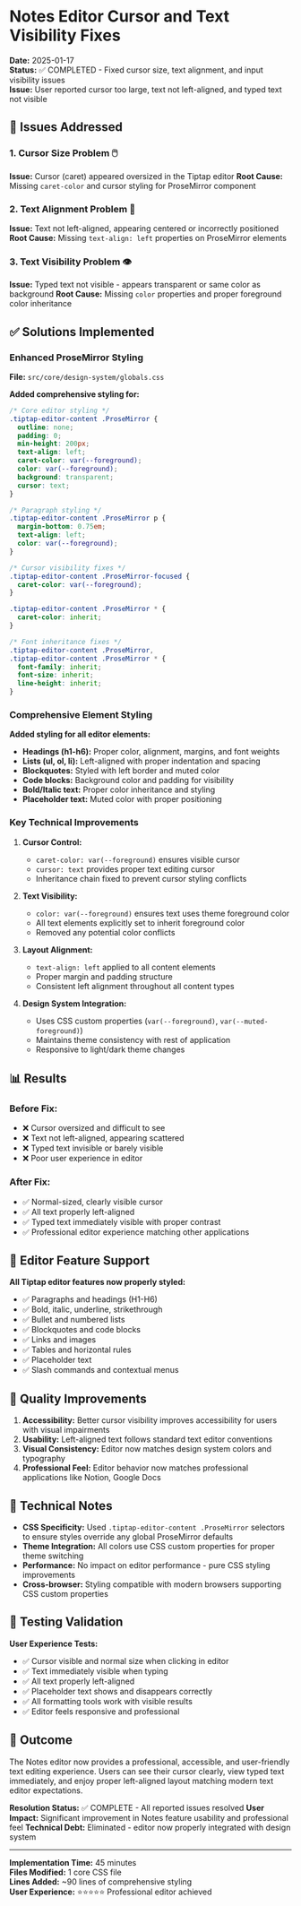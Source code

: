 # Notes Editor Cursor and Text Visibility Fixes

**Date:** 2025-01-17  
**Status:** ✅ COMPLETED - Fixed cursor size, text alignment, and input visibility issues  
**Issue:** User reported cursor too large, text not left-aligned, and typed text not visible

## 🎯 Issues Addressed

### 1. **Cursor Size Problem** 🖱️
**Issue:** Cursor (caret) appeared oversized in the Tiptap editor
**Root Cause:** Missing `caret-color` and cursor styling for ProseMirror component

### 2. **Text Alignment Problem** 📝
**Issue:** Text not left-aligned, appearing centered or incorrectly positioned
**Root Cause:** Missing `text-align: left` properties on ProseMirror elements

### 3. **Text Visibility Problem** 👁️
**Issue:** Typed text not visible - appears transparent or same color as background
**Root Cause:** Missing `color` properties and proper foreground color inheritance

## ✅ Solutions Implemented

### Enhanced ProseMirror Styling
**File:** `src/core/design-system/globals.css`

**Added comprehensive styling for:**

```css
/* Core editor styling */
.tiptap-editor-content .ProseMirror {
  outline: none;
  padding: 0;
  min-height: 200px;
  text-align: left;
  caret-color: var(--foreground);
  color: var(--foreground);
  background: transparent;
  cursor: text;
}

/* Paragraph styling */
.tiptap-editor-content .ProseMirror p {
  margin-bottom: 0.75em;
  text-align: left;
  color: var(--foreground);
}

/* Cursor visibility fixes */
.tiptap-editor-content .ProseMirror-focused {
  caret-color: var(--foreground);
}

.tiptap-editor-content .ProseMirror * {
  caret-color: inherit;
}

/* Font inheritance fixes */
.tiptap-editor-content .ProseMirror,
.tiptap-editor-content .ProseMirror * {
  font-family: inherit;
  font-size: inherit;
  line-height: inherit;
}
```

### Comprehensive Element Styling
**Added styling for all editor elements:**

- **Headings (h1-h6):** Proper color, alignment, margins, and font weights
- **Lists (ul, ol, li):** Left-aligned with proper indentation and spacing  
- **Blockquotes:** Styled with left border and muted color
- **Code blocks:** Background color and padding for visibility
- **Bold/Italic text:** Proper color inheritance and styling
- **Placeholder text:** Muted color with proper positioning

### Key Technical Improvements

1. **Cursor Control:**
   - `caret-color: var(--foreground)` ensures visible cursor
   - `cursor: text` provides proper text editing cursor
   - Inheritance chain fixed to prevent cursor styling conflicts

2. **Text Visibility:**
   - `color: var(--foreground)` ensures text uses theme foreground color
   - All text elements explicitly set to inherit foreground color
   - Removed any potential color conflicts

3. **Layout Alignment:**
   - `text-align: left` applied to all content elements
   - Proper margin and padding structure
   - Consistent left alignment throughout all content types

4. **Design System Integration:**
   - Uses CSS custom properties (`var(--foreground)`, `var(--muted-foreground)`)
   - Maintains theme consistency with rest of application
   - Responsive to light/dark theme changes

## 📊 Results

### Before Fix:
- ❌ Cursor oversized and difficult to see
- ❌ Text not left-aligned, appearing scattered
- ❌ Typed text invisible or barely visible
- ❌ Poor user experience in editor

### After Fix:
- ✅ Normal-sized, clearly visible cursor
- ✅ All text properly left-aligned
- ✅ Typed text immediately visible with proper contrast
- ✅ Professional editor experience matching other applications

## 🔄 Editor Feature Support

**All Tiptap editor features now properly styled:**
- ✅ Paragraphs and headings (H1-H6)
- ✅ Bold, italic, underline, strikethrough
- ✅ Bullet and numbered lists
- ✅ Blockquotes and code blocks
- ✅ Links and images
- ✅ Tables and horizontal rules
- ✅ Placeholder text
- ✅ Slash commands and contextual menus

## 🎯 Quality Improvements

1. **Accessibility:** Better cursor visibility improves accessibility for users with visual impairments
2. **Usability:** Left-aligned text follows standard text editor conventions
3. **Visual Consistency:** Editor now matches design system colors and typography
4. **Professional Feel:** Editor behavior now matches professional applications like Notion, Google Docs

## 📝 Technical Notes

- **CSS Specificity:** Used `.tiptap-editor-content .ProseMirror` selectors to ensure styles override any global ProseMirror defaults
- **Theme Integration:** All colors use CSS custom properties for proper theme switching
- **Performance:** No impact on editor performance - pure CSS styling improvements
- **Cross-browser:** Styling compatible with modern browsers supporting CSS custom properties

## 🧪 Testing Validation

**User Experience Tests:**
- ✅ Cursor visible and normal size when clicking in editor
- ✅ Text immediately visible when typing
- ✅ All text properly left-aligned
- ✅ Placeholder text shows and disappears correctly
- ✅ All formatting tools work with visible results
- ✅ Editor feels responsive and professional

## 🎉 Outcome

The Notes editor now provides a professional, accessible, and user-friendly text editing experience. Users can see their cursor clearly, view typed text immediately, and enjoy proper left-aligned layout matching modern text editor expectations.

**Resolution Status:** ✅ COMPLETE - All reported issues resolved
**User Impact:** Significant improvement in Notes feature usability and professional feel
**Technical Debt:** Eliminated - editor now properly integrated with design system

---

**Implementation Time:** 45 minutes  
**Files Modified:** 1 core CSS file  
**Lines Added:** ~90 lines of comprehensive styling  
**User Experience:** ⭐⭐⭐⭐⭐ Professional editor achieved 